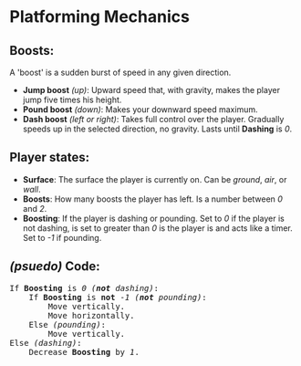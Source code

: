 # Platforming Mechanics
## Boosts:
A 'boost' is a sudden burst of speed in any given direction.

* **Jump boost** _(up)_: Upward speed that, with gravity, makes the player jump five times his height.
* **Pound boost** _(down)_: Makes your downward speed maximum.
* **Dash boost** _(left or right)_: Takes full control over the player. Gradually speeds up in the selected direction, no gravity. Lasts until **Dashing** is _0_.
## Player states:
* **Surface**: The surface the player is currently on. Can be _ground_, _air_, or _wall_.
* **Boosts**: How many boosts the player has left. Is a number between _0_ and _2_.
* **Boosting**: If the player is dashing or pounding. Set to _0_ if the player is not dashing, is set to greater than _0_ is the player is and acts like a timer. Set to _-1_ if pounding.
## _(psuedo)_ Code:
<pre>
If <b>Boosting</b> is <i>0</i> <i>(<b>not</b> dashing)</i>:
	If <b>Boosting</b> is <b>not</b> <i>-1</i> <i>(<b>not</b> pounding)</i>:
		Move vertically.
		Move horizontally.
	Else <i>(pounding)</i>:
		Move vertically.
Else <i>(dashing)</i>:
	Decrease <b>Boosting</b> by <i>1</i>.
</pre>